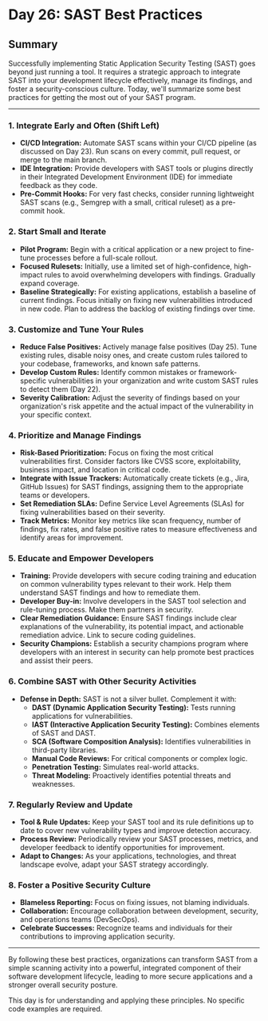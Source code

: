 # Day 26: SAST Best Practices

## Summary

Successfully implementing Static Application Security Testing (SAST) goes beyond just running a tool. It requires a strategic approach to integrate SAST into your development lifecycle effectively, manage its findings, and foster a security-conscious culture. Today, we'll summarize some best practices for getting the most out of your SAST program.

---

### 1. Integrate Early and Often (Shift Left)
-   **CI/CD Integration:** Automate SAST scans within your CI/CD pipeline (as discussed on Day 23). Run scans on every commit, pull request, or merge to the main branch.
-   **IDE Integration:** Provide developers with SAST tools or plugins directly in their Integrated Development Environment (IDE) for immediate feedback as they code.
-   **Pre-Commit Hooks:** For very fast checks, consider running lightweight SAST scans (e.g., Semgrep with a small, critical ruleset) as a pre-commit hook.

### 2. Start Small and Iterate
-   **Pilot Program:** Begin with a critical application or a new project to fine-tune processes before a full-scale rollout.
-   **Focused Rulesets:** Initially, use a limited set of high-confidence, high-impact rules to avoid overwhelming developers with findings. Gradually expand coverage.
-   **Baseline Strategically:** For existing applications, establish a baseline of current findings. Focus initially on fixing new vulnerabilities introduced in new code. Plan to address the backlog of existing findings over time.

### 3. Customize and Tune Your Rules
-   **Reduce False Positives:** Actively manage false positives (Day 25). Tune existing rules, disable noisy ones, and create custom rules tailored to your codebase, frameworks, and known safe patterns.
-   **Develop Custom Rules:** Identify common mistakes or framework-specific vulnerabilities in your organization and write custom SAST rules to detect them (Day 22).
-   **Severity Calibration:** Adjust the severity of findings based on your organization's risk appetite and the actual impact of the vulnerability in your specific context.

### 4. Prioritize and Manage Findings
-   **Risk-Based Prioritization:** Focus on fixing the most critical vulnerabilities first. Consider factors like CVSS score, exploitability, business impact, and location in critical code.
-   **Integrate with Issue Trackers:** Automatically create tickets (e.g., Jira, GitHub Issues) for SAST findings, assigning them to the appropriate teams or developers.
-   **Set Remediation SLAs:** Define Service Level Agreements (SLAs) for fixing vulnerabilities based on their severity.
-   **Track Metrics:** Monitor key metrics like scan frequency, number of findings, fix rates, and false positive rates to measure effectiveness and identify areas for improvement.

### 5. Educate and Empower Developers
-   **Training:** Provide developers with secure coding training and education on common vulnerability types relevant to their work. Help them understand SAST findings and how to remediate them.
-   **Developer Buy-in:** Involve developers in the SAST tool selection and rule-tuning process. Make them partners in security.
-   **Clear Remediation Guidance:** Ensure SAST findings include clear explanations of the vulnerability, its potential impact, and actionable remediation advice. Link to secure coding guidelines.
-   **Security Champions:** Establish a security champions program where developers with an interest in security can help promote best practices and assist their peers.

### 6. Combine SAST with Other Security Activities
-   **Defense in Depth:** SAST is not a silver bullet. Complement it with:
    -   **DAST (Dynamic Application Security Testing):** Tests running applications for vulnerabilities.
    -   **IAST (Interactive Application Security Testing):** Combines elements of SAST and DAST.
    -   **SCA (Software Composition Analysis):** Identifies vulnerabilities in third-party libraries.
    -   **Manual Code Reviews:** For critical components or complex logic.
    -   **Penetration Testing:** Simulates real-world attacks.
    -   **Threat Modeling:** Proactively identifies potential threats and weaknesses.

### 7. Regularly Review and Update
-   **Tool & Rule Updates:** Keep your SAST tool and its rule definitions up to date to cover new vulnerability types and improve detection accuracy.
-   **Process Review:** Periodically review your SAST processes, metrics, and developer feedback to identify opportunities for improvement.
-   **Adapt to Changes:** As your applications, technologies, and threat landscape evolve, adapt your SAST strategy accordingly.

### 8. Foster a Positive Security Culture
-   **Blameless Reporting:** Focus on fixing issues, not blaming individuals.
-   **Collaboration:** Encourage collaboration between development, security, and operations teams (DevSecOps).
-   **Celebrate Successes:** Recognize teams and individuals for their contributions to improving application security.

---

By following these best practices, organizations can transform SAST from a simple scanning activity into a powerful, integrated component of their software development lifecycle, leading to more secure applications and a stronger overall security posture.

This day is for understanding and applying these principles. No specific code examples are required.
